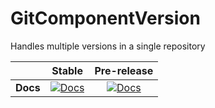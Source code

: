 # GitComponentVersion
Handles multiple versions in a single repository

|                            |                Stable               |                 Pre-release               |
| -------------------------: | :---------------------------------: | :---------------------------------------: |
|                  **Docs**  |     [![Docs][docs-badge]][docs]     |    [![Docs][docs-pre-badge]][docs-pre]    |


[docs]:            http://gitcomponentversion.readthedocs.org/en/stable/
[docs-badge]:      https://readthedocs.org/projects/gitcomponentversion/badge/?version=stable
[docs-pre]:        http://gitcomponentversion.readthedocs.org/en/latest/
[docs-pre-badge]:  https://readthedocs.org/projects/gitcomponentversion/badge/?version=latest